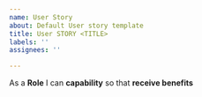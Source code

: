 ```yaml
---
name: User Story
about: Default User story template
title: User STORY <TITLE>
labels: ''
assignees: ''

---
```


As a **Role**  I can **capability** so that **receive benefits**
